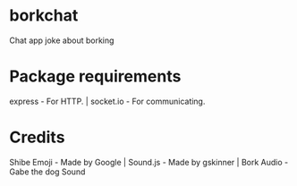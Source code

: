 # borkchat
Chat app joke about borking
# Package requirements
express - For HTTP. |
socket.io - For communicating.
# Credits
Shibe Emoji - Made by Google |
Sound.js - Made by gskinner |
Bork Audio - Gabe the dog Sound 
